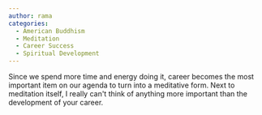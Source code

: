 ```yaml
---
author: rama
categories:
  - American Buddhism
  - Meditation
  - Career Success
  - Spiritual Development
---
```


Since we spend more time and energy doing it, career becomes the most important item on our agenda to turn into a meditative form. Next to meditation itself, I really can't think of anything more important than the development of your career.

